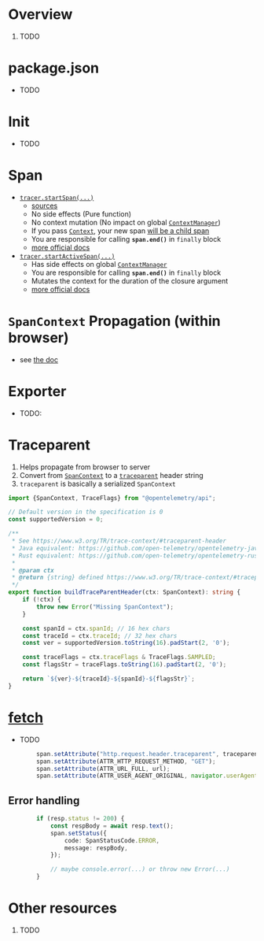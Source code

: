 # Overview
1. TODO


# package.json
- TODO


# Init
- TODO


# Span
- [`tracer.startSpan(...)`](https://github.com/open-telemetry/opentelemetry-js/blob/main/api/src/trace/tracer.ts#L41)
    - [sources](https://github.com/open-telemetry/opentelemetry-js/blob/main/packages/opentelemetry-sdk-trace-base/src/Tracer.ts#L65)
    - No side effects (Pure function)
    - No context mutation (No impact on global [`ContextManager`](https://github.com/open-telemetry/opentelemetry-js/blob/main/api/src/context/types.ts#L49))
    - If you pass [`Context`](https://github.com/open-telemetry/opentelemetry-js/blob/main/api/src/context/types.ts#L20), your new span [will be a child span](https://github.com/open-telemetry/opentelemetry-js/blob/main/api/src/trace/tracer.ts#L34)
    - You are responsible for calling **`span.end()`** in `finally` block
    - [more official docs](https://open-telemetry.github.io/opentelemetry-js/interfaces/_opentelemetry_api.Tracer.html#startSpan)
- [`tracer.startActiveSpan(...)`](https://github.com/open-telemetry/opentelemetry-js/blob/main/api/src/trace/tracer.ts#L87)
    - Has side effects on global [`ContextManager`](https://github.com/open-telemetry/opentelemetry-js/blob/main/api/src/context/types.ts#L49)
    - You are responsible for calling **`span.end()`** in `finally` block
    - Mutates the context for the duration of the closure argument
    - [more official docs](https://open-telemetry.github.io/opentelemetry-js/interfaces/_opentelemetry_api.Tracer.html#startActiveSpan)


# `SpanContext` Propagation (within browser)
- see [the doc](./tracing.propagation.md)


# Exporter
- TODO:


# Traceparent
1. Helps propagate from browser to server
1. Convert from [`SpanContext`](TODO) to a [`traceparent`](TODO) header string
1. `traceparent` is basically a serialized `SpanContext`
```typescript
import {SpanContext, TraceFlags} from "@opentelemetry/api";

// Default version in the specification is 0
const supportedVersion = 0;

/**
 * See https://www.w3.org/TR/trace-context/#traceparent-header
 * Java equivalent: https://github.com/open-telemetry/opentelemetry-java/blob/main/api/all/src/main/java/io/opentelemetry/api/trace/SpanContext.java#L27
 * Rust equivalent: https://github.com/open-telemetry/opentelemetry-rust/blob/main/opentelemetry/src/trace/span_context.rs#L462
 *
 * @param ctx
 * @return {string} defined https://www.w3.org/TR/trace-context/#traceparent-header
 */
export function buildTraceParentHeader(ctx: SpanContext): string {
    if (!ctx) {
        throw new Error("Missing SpanContext");
    }

    const spanId = ctx.spanId; // 16 hex chars
    const traceId = ctx.traceId; // 32 hex chars
    const ver = supportedVersion.toString(16).padStart(2, '0');

    const traceFlags = ctx.traceFlags & TraceFlags.SAMPLED;
    const flagsStr = traceFlags.toString(16).padStart(2, '0');

    return `${ver}-${traceId}-${spanId}-${flagsStr}`;
}
```


# [fetch](TODO)
- TODO

```typescript
        span.setAttribute("http.request.header.traceparent", traceparentHeader);
        span.setAttribute(ATTR_HTTP_REQUEST_METHOD, "GET");
        span.setAttribute(ATTR_URL_FULL, url);
        span.setAttribute(ATTR_USER_AGENT_ORIGINAL, navigator.userAgent);
```

## Error handling

```typescript
        if (resp.status != 200) {
            const respBody = await resp.text();
            span.setStatus({
                code: SpanStatusCode.ERROR,
                message: respBody,
            });

            // maybe console.error(...) or throw new Error(...)
        }
```


# Other resources
1. TODO

